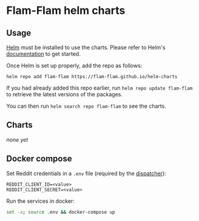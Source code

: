 # Flam-Flam helm charts

## Usage

[Helm](https://helm.sh) must be installed to use the charts.
Please refer to Helm's [documentation](https://helm.sh/docs/) to get started.

Once Helm is set up properly, add the repo as follows:

```console
helm repo add flam-flam https://flam-flam.github.io/helm-charts
```

If you had already added this repo earlier, run `helm repo update flam-flam` to retrieve the latest versions of the packages.

You can then run `helm search repo flam-flam` to see the charts.


## Charts

_none yet_


## Docker compose

Set Reddit credentials in a `.env` file (required by the [dispatcher](https://github.com/flam-flam/dispatcher-service)):

```env
REDDIT_CLIENT_ID=<value>
REDDIT_CLIENT_SECRET=<value>
```

Run the services in docker:

```bash
set -a; source .env && docker-compose up
```
